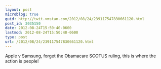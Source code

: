 ```yaml
---
layout: post
microblog: true
guid: http://twit.vmstan.com/2012/08/24/239117547830661120.html
post_id: 3035150
date: 2012-08-24T15:50:40-0600
lastmod: 2012-08-24T15:50:40-0600
type: post
url: /2012/08/24/239117547830661120.html
---
```

Apple v Samsung, forget the Obamacare SCOTUS ruling, this is where the action is people!
